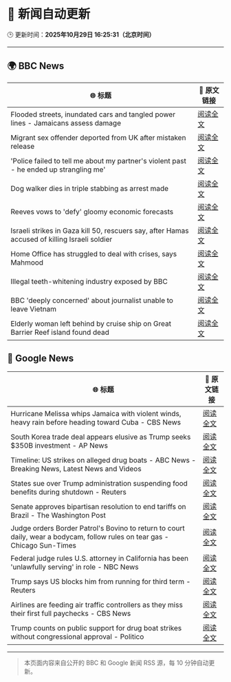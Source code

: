 # 🧠 新闻自动更新

🕒 更新时间：**2025年10月29日 16:25:31（北京时间）**

---

## 🌍 BBC News

| 🌐 标题 | 🔗 原文链接 |
|--------|-------------|
| Flooded streets, inundated cars and tangled power lines - Jamaicans assess damage | [阅读全文](https://www.bbc.com/news/videos/cg43xevpvw5o?at_medium=RSS&at_campaign=rss) |
| Migrant sex offender deported from UK after mistaken release | [阅读全文](https://www.bbc.com/news/articles/cly9rxlvp85o?at_medium=RSS&at_campaign=rss) |
| 'Police failed to tell me about my partner's violent past - he ended up strangling me' | [阅读全文](https://www.bbc.com/news/articles/c629gz5g0emo?at_medium=RSS&at_campaign=rss) |
| Dog walker dies in triple stabbing as arrest made | [阅读全文](https://www.bbc.com/news/articles/c5ypkd57n97o?at_medium=RSS&at_campaign=rss) |
| Reeves vows to 'defy' gloomy economic forecasts | [阅读全文](https://www.bbc.com/news/articles/cql9ez5grpqo?at_medium=RSS&at_campaign=rss) |
| Israeli strikes in Gaza kill 50, rescuers say, after Hamas accused of killing Israeli soldier | [阅读全文](https://www.bbc.com/news/articles/cgjdy5eevn2o?at_medium=RSS&at_campaign=rss) |
| Home Office has struggled to deal with crises, says Mahmood | [阅读全文](https://www.bbc.com/news/articles/cp3d7ljx71do?at_medium=RSS&at_campaign=rss) |
| Illegal teeth-whitening industry exposed by BBC | [阅读全文](https://www.bbc.com/news/articles/c20z7xx6nr4o?at_medium=RSS&at_campaign=rss) |
| BBC 'deeply concerned' about journalist unable to leave Vietnam | [阅读全文](https://www.bbc.com/news/articles/cvg70064d2vo?at_medium=RSS&at_campaign=rss) |
| Elderly woman left behind by cruise ship on Great Barrier Reef island found dead | [阅读全文](https://www.bbc.com/news/articles/c62eww646wjo?at_medium=RSS&at_campaign=rss) |

## 📰 Google News

| 🌐 标题 | 🔗 原文链接 |
|--------|-------------|
| Hurricane Melissa whips Jamaica with violent winds, heavy rain before heading toward Cuba - CBS News | [阅读全文](https://news.google.com/rss/articles/CBMijwFBVV95cUxOLVNXUWNPcEZBbXBSX0x5RkRETzRHMXh5c3FIWDFVUW5ORUxwbEtibGNWNmxlX1pHVWg0cGhsRXBVdVZ5MWV4RS1KaFdmX3R1emtVMk9JOVVyR3ZpQkVjNzc4LWtvanFvamFTS1pxX0RvSUVqMjl1UWpOd3RubWpyNl9UTldFVmlBT3ZqYmMwZ9IBlAFBVV95cUxPek9SNzRzNTFFOWhXc3lvRWoxeEFDaXFvOVE1ZXE5UkFzMVlWRVV0MnFFN29MOHFqWGpTTDBnb3UxMTRHOHZnT2o0WVYtOXczVE95aW10UnQzT1hZcE1NMzE4anFjbUFYWkdNaEFmbk9uY05tMHhzcDl4OU1nZTVGOEVtNWM1LW9haFBRbDNaeE1iejFx?oc=5) |
| South Korea trade deal appears elusive as Trump seeks $350B investment - AP News | [阅读全文](https://news.google.com/rss/articles/CBMimwFBVV95cUxQZVladEl3YlJmZmNMN3NqNlRBMXJzTF9WRDdhcHpMWm0tX29lOTlmMDZLU2RfWmhJZXg3MGc0SzBTaThNUVpzUHFuMUVjRUc0bU9uaG0xVVNfQ0p4MUlCZjRaQWhCUGNmY09FQnJ6Tm5xeXdOaWhFTGFYbGxhTXZVeWROSm1PMDBIWFFBOFdGQjNkOEVMV05VYTFjdw?oc=5) |
| Timeline: US strikes on alleged drug boats - ABC News - Breaking News, Latest News and Videos | [阅读全文](https://news.google.com/rss/articles/CBMikwFBVV95cUxOVnF6OG41bktkeVBkUVpKcXJHbC0ycjF0aTJKQTNfclM1SDhYN2V4S0l1bVZrQWZpMVdyQXk4bWRBY2htTmdLdVBhRHRyYjNFQjEtQkJoQlN1c0dxTm1XYjhIS3lvcnJNbzFFOU16T0g2TlhPQk1pbVFYdVpDUW16ZG5VQ1ZBTGpGRVpsVk5NUjFGRGPSAZgBQVVfeXFMTkFiNVhOZmNXOFRMZXR3c0R0bDE0VHdDS3FZQ2lRQU8yb3JRdjRlQl92NVJicXdabk1obmdXUFc5dzdza0k3S0w1Vi1sY1hfNWVJaUpIMFdtU0N1UWV0TzdoOXVmbkdMN3Eya2VMRi1mQ2JsODBBRjRKLS1LRjAwbUd4bks0Y1ZtTjZMNjEyd2Jhc0lIa3h4LVY?oc=5) |
| States sue over Trump administration suspending food benefits during shutdown - Reuters | [阅读全文](https://news.google.com/rss/articles/CBMivwFBVV95cUxNZmc4ZXF5clhERmduX3R3SjF6UGV5ODh4bGIxcmg1eC02SjFoQlFfWTdONWRQZUl0SC1ucVVkbDVuNmYya2lqUnVxazFBZFNib2JoNVp2RllBWjl3TDE1SFhsRnluWGEtQVZhckZQMS0wU19JZnJNZm1OZGY5dDF5cnJUVXlreldXZG12ejRPYXV3eVFrRXpzQTdwNmxPNEtXOWh2WUdrZVEwMnNGcndqd1Ryb3VUTXZzV3RUWEc2NA?oc=5) |
| Senate approves bipartisan resolution to end tariffs on Brazil - The Washington Post | [阅读全文](https://news.google.com/rss/articles/CBMirAFBVV95cUxNMVlDc3lsSWRXb2U5Q1ZIR2U5bjJvZmZZbFlWWkRuTDNxc3ZHS1ZxOXJUREVZSVRwNDBCUDFsRzc2UnhTTjgyUS1PeWc0UEhNRFg0TU55NW02UUtLSzZMSGRnNEdsT2FMc1BFSnRubEdSeE5KRWtfWGJhcXdBQWgzNGFzVVdLalpjT1FIYmltZm5aVm5FcHFJWWwwektQWlptamlmZGxnMGxRRGNJ?oc=5) |
| Judge orders Border Patrol's Bovino to return to court daily, wear a bodycam, follow rules on tear gas - Chicago Sun-Times | [阅读全文](https://news.google.com/rss/articles/CBMimgFBVV95cUxNOHhLcVhTSW9XQV9XWWcwS3JsbjhmZnRrRHMtb1BvdmtONVpGWlh0RGZJWEtnSVY3MlpyRm5LZklkMU9tV0U1Y3VxWHhxQWIyMHpsTldSZDl4TnFqOV8zUDhvYmFJMUhncGhsZTlOcUNJNTVnTy0xZ2hRZnZLSXMwc2RqTGphZGVXYXcxeDJqUnFqc3h6WWtvaF9B?oc=5) |
| Federal judge rules U.S. attorney in California has been 'unlawfully serving' in role - NBC News | [阅读全文](https://news.google.com/rss/articles/CBMiyAFBVV95cUxNcW55MDFQOXZNaGNhOGFaUHc0bDRMQzhacnRqWVNJZXpRdXpHR1cybHl4OGw2cWU5T0RQcllzeDRCdl80Vzh1NDc3QUFuU2VWWlFOY1dNTFVlZmE1WXZxazcyOG5WYTNDZ21rZHBjTUFRLTh6eE0zLUI3MWMxMXN6RGFSZ3A1RTNoTWlNX2lRdk5yTllRc3VTejd5YU5ueFhFeGh5VFRVNXc4TFdOT0hlU1Q3Z01zZE1mWVk5M0VlcW52WEVSVk9OSNIBVkFVX3lxTE5pclZ0WGZQbjRrRzI4VF9WejhJLUl6RjNwek9XRWo2dnhjcUtIaHFRa3JfZVJTWk5zTzVQaEJ6c2FVeGVibnVvbnUtOGpxaDVYMXFkbmtB?oc=5) |
| Trump says US blocks him from running for third term - Reuters | [阅读全文](https://news.google.com/rss/articles/CBMikgFBVV95cUxOSkZEN2FIQ1g5dGFEVkpzZ25haFktZ1pwNEZkTDVFVUdmWTlfMmdCbjJFamo1RTRjd2ZKUHBCd3h5emdxMUc2Ti1JWXNSLXdFU1A3M3Zyd0ktSmEwd2s5VmpqdHU0aVN5OGVuYUZRcGtheFNjM0VIS2ctOVVpREttX2IxQ0djb1lyMl9hR290UWVLQQ?oc=5) |
| Airlines are feeding air traffic controllers as they miss their first full paychecks - CBS News | [阅读全文](https://news.google.com/rss/articles/CBMipgFBVV95cUxOSUItYUFQRGtyaUlISXltWHVVRXVoVmpkS3RmR0VlTmtfZ0Z4QzJ4QXRqV2dpSjJxSmFYWHNCenJfaE1ySGRGU2dyRm5LS09pVlhreEF5dW45b1RoZjJpaUdraFEzblJCLUk1Y2ZjcDlfTjNLMUZwZVQ3UUxiaEhIb2Z6dTQ5T3B1blh4M29yR0tzSm1QX3ZhWDJaNENuTDZ0dHlOMUln0gGrAUFVX3lxTE9jQmM0R2llM2Z6TGIyWkp3NW95allFX1JfRTJIOUI5dGVnNkVhdlhJV0cwOEF4QkkxejljR0JFQmlBb2NqZGNFT0RuNWRRWnNycDh5d3B1T2RlS1hVdHgweGlwQ3RBaTFra0NYMnZDa2VlcHRZSVpNWFZnYmJoYXQxYmtJdFc0cHo4MW9GbEg0NXlGeVlGZWM1NUtnZFhZcXp2bnlkYy15U3BiWQ?oc=5) |
| Trump counts on public support for drug boat strikes without congressional approval - Politico | [阅读全文](https://news.google.com/rss/articles/CBMizgFBVV95cUxQVGtRUEZxeWFoYmFYWWtSZS1lcEpRS2dyenoyN180Ykp1bXVmN2NpdzFWOHp2MW1lM2loSm9hNl9Ga01GMVN2Nm5qSGlidXF0X29CQ01qOFVzQVVFUmFSU2RPTmxHMElpR3N6NnVOalRKTllrbUxOUmxKZzJHQnNCYkNLNjhyZFRaVEpELUNNYklSQlg0aHBWQVNqNjRhem16YnJRdmtlT2t1TUJnWUZodkJjeWRzMmM4YTRTejNkV2xzY1pGOE5fbkRiV184Zw?oc=5) |

---
> 本页面内容来自公开的 BBC 和 Google 新闻 RSS 源，每 10 分钟自动更新。